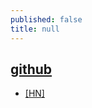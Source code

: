 ```yaml
---
published: false
title: null
---
```

## [github](https://github.com/MiSTer-devel/Main_MiSTer/wiki)

- [\[HN\]](https://news.ycombinator.com/item?id=18721594)
